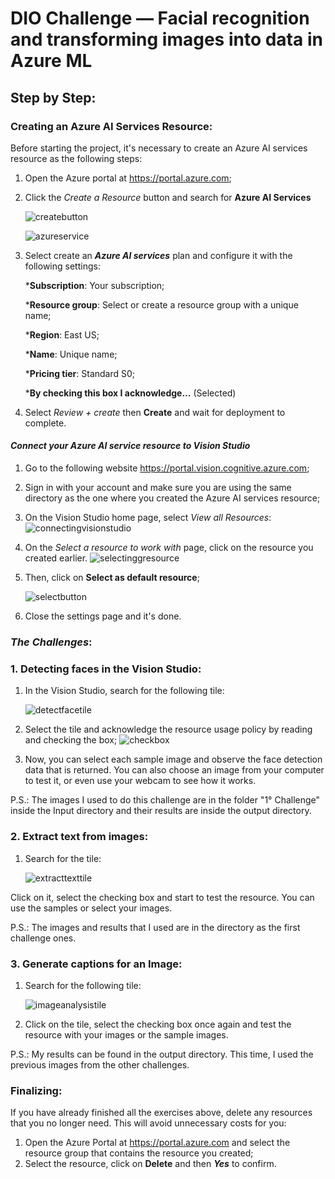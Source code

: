 # DIO Challenge — Facial recognition and transforming images into data in Azure ML

## Step by Step: 
### Creating an Azure AI Services Resource:
Before starting the project, it's necessary to create an Azure AI services resource as the following steps:
1. Open the Azure portal at https://portal.azure.com;
2. Click the _Create a Resource_ button and search for **Azure AI Services**

   ![createbutton](screenshots/create_resource.png)
   
    ![azureservice](screenshots/create_resource2.png)
3. Select create an _**Azure AI services**_ plan and configure it with the following settings:
    
    ***Subscription**: Your subscription; 
    
    ***Resource group**: Select or create a resource group with a unique name;
    
    ***Region**: East US;
    
    ***Name**: Unique name; 
    
    ***Pricing tier**: Standard S0;
    
    ***By checking this box I acknowledge...** (Selected)

5. Select _Review + create_ then **Create** and wait for deployment to complete.

#### _Connect your Azure AI service resource to Vision Studio_
1. Go to the following website https://portal.vision.cognitive.azure.com;
2. Sign in with your account and make sure you are using the same directory as the one where you created the Azure AI services resource;
3. On the Vision Studio home page, select _View all Resources_:
    ![connectingvisionstudio](screenshots/connecting.png)

5. On the _Select a resource to work with_ page, click on the resource you created earlier.
   ![selectinggresource](screenshots/connecting2.png)
   
6. Then, click on **Select as default resource**;

   ![selectbutton](screenshots/connecting3.png)

8. Close the settings page and it's done.

### _The Challenges_:
### 1. Detecting faces in the Vision Studio:
1. In the Vision Studio, search for the following tile:

    ![detectfacetile](screenshots/detectfaces.png)

2. Select the tile and acknowledge the resource usage policy by reading and checking the box;
![checkbox](screenshots/detectfacescheckbox.png)

3. Now, you can select each sample image and observe the face detection data that is returned. You can also choose an image from your computer to test it, or even use your webcam to see how it works.

P.S.: The images I used to do this challenge are in the folder "1° Challenge" inside the Input directory and their results are inside the output directory.

### 2. Extract text from images:
1. Search for the tile: 

    ![extracttexttile](screenshots/extractextile.png)

Click on it, select the checking box and start to test the resource. You can use the samples or select your images.

P.S.: The images and results that I used are in the directory as the first challenge ones.

### 3. Generate captions for an Image:
1. Search for the following tile:

    ![imageanalysistile](screenshots/generatecaptiontile.png) 

2. Click on the tile, select the checking box once again and test the resource with your images or the sample images.

P.S.: My results can be found in the output directory. This time, I used the previous images from the other challenges.

### Finalizing:
If you have already finished all the exercises above, delete any resources that you no longer need. This will avoid unnecessary costs for you:

1. Open the Azure Portal at https://portal.azure.com and select the resource group that contains the resource you created;
2. Select the resource, click on **Delete** and then **_Yes_** to confirm.
